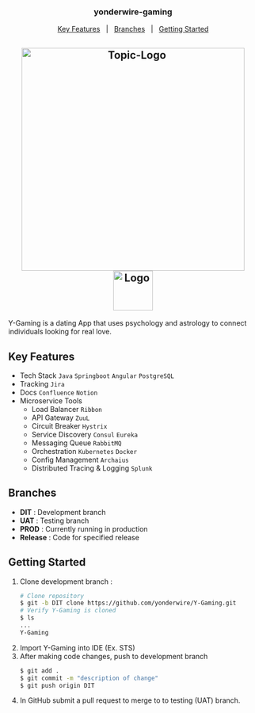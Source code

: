 <h3 align="center">yonderwire-gaming</h3>
<p align="center">
  <a href="#key-features">Key Features</a> &nbsp; | &nbsp;
  <a href="#branches">Branches</a> &nbsp; | &nbsp;
  <a href="#getting-started">Getting Started</a> 
</p>
<h2 align="center">
<!--   <img src="Logo-Game-BW.png" alt="Logo" width="150"> -->
<!--   <img src="Logo-Game-ORANGE.png" alt="Logo" width="150"> -->
  <img src="https://repository-images.githubusercontent.com/530891649/0b693a6e-0214-42f5-b090-5e50fa425950"
    alt="Topic-Logo" width="450">
  </br><img src="Logo_4.png" alt="Logo" width="80"> 
</h2>

Y-Gaming is a dating App that uses psychology and astrology to connect individuals looking for real love.

## Key Features 
- Tech Stack  `Java`  `Springboot`  `Angular` `PostgreSQL` 
- Tracking `Jira`
- Docs `Confluence` `Notion`
- Microservice Tools  
  - Load Balancer `Ribbon`  
  - API Gateway `ZuuL` 
  - Circuit Breaker  `Hystrix`  
  - Service Discovery `Consul` `Eureka`
  - Messaging Queue `RabbitMQ` 
  - Orchestration `Kubernetes` `Docker`
  - Config Management `Archaius`
  - Distributed Tracing & Logging  `Splunk`

## Branches
- **DIT**		  : Development branch
- **UAT**  	  : Testing branch 
- **PROD** 	  : Currently running in production
- **Release** : Code for specified release

## Getting Started
1. Clone development branch :
    ```bash
    # Clone repository
    $ git -b DIT clone https://github.com/yonderwire/Y-Gaming.git
    # Verify Y-Gaming is cloned
    $ ls 
    ...
    Y-Gaming
    ```
2. Import Y-Gaming into IDE (Ex. STS)
3. After making code changes, push to development branch
    ```bash
    $ git add .
    $ git commit -m "description of change" 
    $ git push origin DIT
    ```
4. In GitHub submit a pull request to merge to to testing (UAT) branch.
